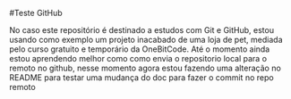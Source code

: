 #Teste GitHub

No caso este repositório é destinado a estudos com Git e GitHub, estou usando como exemplo um projeto inacabado de uma loja de pet, mediada pelo curso gratuito e temporário da OneBitCode. Até o momento ainda estou aprendendo melhor como como envia o repositorio local para o remoto no github, nesse momento agora estou fazendo uma alteração no README para testar uma mudança do doc para fazer o commit no repo remoto

